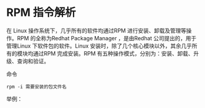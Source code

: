 # RPM 指令解析

在 Linux 操作系统下，几乎所有的软件均通过RPM 进行安装、卸载及管理等操作。RPM 的全称为Redhat Package Manager ，是由Redhat 公司提出的，用于管理Linux 下软件包的软件。Linux 安装时，除了几个核心模块以外，其余几乎所有的模块均通过RPM 完成安装。RPM 有五种操作模式，分别为：安装、卸载、升级、查询和验证。

命令

```
rpm -i 需要安装的包文件名		
```

举例：

```
```



